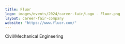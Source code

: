 ```yaml
---
title: Fluor
logo: images/events/2024/career-fair/Logo - Fluor.png
layout: career-fair-company
website: "https://www.fluor.com/"
---
```


Civil/Mechanical Engineering
